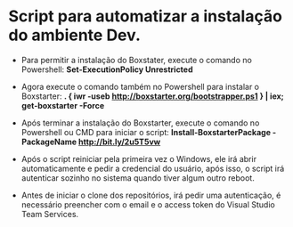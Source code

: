 # Script para automatizar a instalação do ambiente Dev.


- Para permitir a instalação do Boxstater, execute o comando no Powershell: **Set-ExecutionPolicy Unrestricted**

- Agora execute o comando também no Powershell para instalar o Boxstarter: **. { iwr -useb http://boxstarter.org/bootstrapper.ps1 } | iex; get-boxstarter -Force**

- Após terminar a instalação do Boxstarter, execute o comando no Powershell ou CMD para iniciar o script: **Install-BoxstarterPackage -PackageName http://bit.ly/2u5T5vw**

- Após o script reiniciar pela primeira vez o Windows, ele irá abrir automaticamente e pedir a credencial do usuário, após isso, o script irá autenticar sozinho no sistema quando tiver algum outro reboot.

- Antes de iniciar o clone dos repositórios, irá pedir uma autenticação, é necessário preencher com o email e o access token do Visual Studio Team Services.
